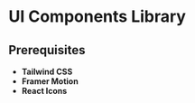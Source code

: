 # UI Components Library

## Prerequisites

-   **Tailwind CSS**
-   **Framer Motion**
-   **React Icons**
